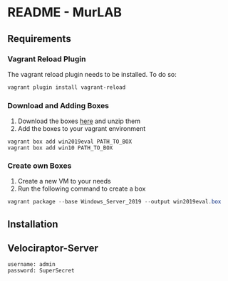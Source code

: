 # README - MurLAB

## Requirements

### Vagrant Reload Plugin
The vagrant reload plugin needs to be installed. To do so:
```PowerShell
vagrant plugin install vagrant-reload 
```

### Download and Adding Boxes

1. Download the boxes [here](http://example.com) and unzip them
2. Add the boxes to your vagrant environment

```
vagrant box add win2019eval PATH_TO_BOX
vagrant box add win10 PATH_TO_BOX
```
### Create own Boxes

1. Create a new VM to your needs
2. Run the following command to create a box

```PowerShell
vagrant package --base Windows_Server_2019 --output win2019eval.box
```

## Installation

## Velociraptor-Server
```
username: admin
password: SuperSecret
```